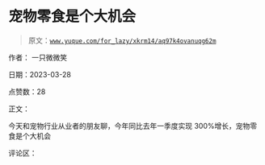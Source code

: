 # 宠物零食是个大机会

> 原文：[`www.yuque.com/for_lazy/xkrm14/aq97k4ovanuqg62m`](https://www.yuque.com/for_lazy/xkrm14/aq97k4ovanuqg62m)

作者： 一只微微笑

日期：2023-03-28

点赞数：28

正文：

今天和宠物行业从业者的朋友聊，今年同比去年一季度实现 300%增长，宠物零食是个大机会

评论区：



